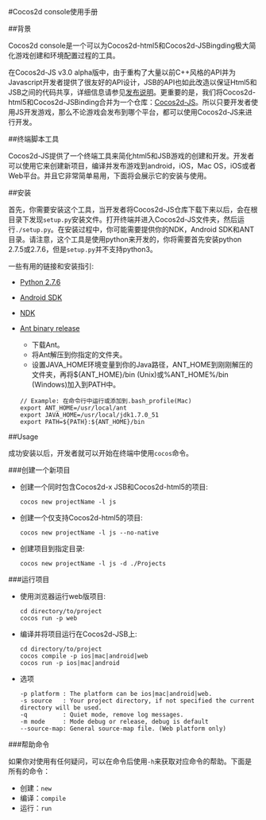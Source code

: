 #Cocos2d console使用手册

##背景

Cocos2d console是一个可以为Cocos2d-html5和Cocos2d-JSBingding极大简化游戏创建和环境配置过程的工具。

在Cocos2d-JS v3.0 alpha版中，由于重构了大量以前C++风格的API并为Javascript开发者提供了很友好的API设计，JSB的API也如此改造以保证Html5和JSB之间的代码共享，详细信息请参见[发布说明](http://www.cocos2d-x.org/docs/manual/framework/html5/release-notes/v3.0a/release-note/en)。更重要的是，我们将Cocos2d-html5和Cocos2d-JSBinding合并为一个仓库：[Cocos2d-JS](https://github.com/cocos2d/cocos2d-js)。所以只要开发者使用JS开发游戏，那么不论游戏会发布到哪个平台，都可以使用Cocos2d-JS来进行开发。

##终端脚本工具

Cocos2d-JS提供了一个终端工具来简化html5和JSB游戏的创建和开发。开发者可以使用它来创建新项目，编译并发布游戏到android，iOS，Mac OS，iOS或者Web平台。并且它非常简单易用，下面将会展示它的安装与使用。

##安装

首先，你需要安装这个工具，当开发者将Cocos2d-JS仓库下载下来以后，会在根目录下发现`setup.py`安装文件。打开终端并进入Cocos2d-JS文件夹，然后运行`./setup.py`。在安装过程中，你可能需要提供你的NDK，Android SDK和ANT目录。请注意，这个工具是使用python来开发的，你将需要首先安装python 2.7.5或2.7.6，但是`setup.py`并不支持python3。

一些有用的链接和安装指引:

* [Python 2.7.6](https://www.python.org/download/releases/2.7.6/)
* [Android SDK](https://developer.android.com/sdk/index.html?hl=sk)
* [NDK](https://developer.android.com/tools/sdk/ndk/index.html)
* [Ant binary release](http://ant.apache.org/)
    - 下载Ant。
    - 将Ant解压到你指定的文件夹。
    - 设置JAVA_HOME环境变量到你的Java路径，ANT_HOME到刚刚解压的文件夹，再将${ANT_HOME}/bin (Unix)或%ANT_HOME%/bin (Windows)加入到PATH中。
    
    ```            
    // Example: 在命令行中运行或添加到.bash_profile(Mac)
    export ANT_HOME=/usr/local/ant
    export JAVA_HOME=/usr/local/jdk1.7.0_51
    export PATH=${PATH}:${ANT_HOME}/bin
    ```

##Usage

成功安装以后，开发者就可以开始在终端中使用`cocos`命令。

###创建一个新项目

* 创建一个同时包含Cocos2d-x JSB和Cocos2d-html5的项目:

	```
	cocos new projectName -l js
	```

* 创建一个仅支持Cocos2d-html5的项目:

	```
	cocos new projectName -l js --no-native
	```

* 创建项目到指定目录:

	```
	cocos new projectName -l js -d ./Projects
	```

###运行项目

* 使用浏览器运行web版项目:

	```
	cd directory/to/project
	cocos run -p web
	```

* 编译并将项目运行在Cocos2d-JSB上:

	```
	cd directory/to/project
	cocos compile -p ios|mac|android|web
	cocos run -p ios|mac|android
	```

* 选项

	```
	-p platform : The platform can be ios|mac|android|web.
	-s source   : Your project directory, if not specified the current directory will be used.
	-q          : Quiet mode, remove log messages.
	-m mode     : Mode debug or release, debug is default
	--source-map: General source-map file. (Web platform only)
	```

###帮助命令

如果你对使用有任何疑问，可以在命令后使用`-h`来获取对应命令的帮助。下面是所有的命令：

* 创建：`new`
* 编译：`compile`
* 运行：`run`
